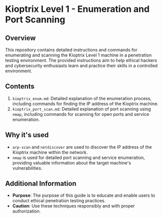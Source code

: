 # Kioptrix Level 1 - Enumeration and Port Scanning

## Overview
This repository contains detailed instructions and commands for enumerating and scanning the Kioptrix Level 1 machine in a penetration testing environment.
The provided instructions aim to help ethical hackers and cybersecurity enthusiasts learn and practice their skills in a controlled environment.

## Contents
1. `kioptrix_enum.md`: Detailed explanation of the enumeration process, including commands for finding the IP address of the Kioptrix machine.
2. `kioptrix_port_scan.md`: Detailed explanation of port scanning using `nmap`, including commands for scanning for open ports and service enumeration.

## Why it's used
- `arp-scan` and `netdiscover` are used to discover the IP address of the Kioptrix machine within the network.
- `nmap` is used for detailed port scanning and service enumeration, providing valuable information about the target machine's vulnerabilities.

## Additional Information
- **Purpose**: The purpose of this guide is to educate and enable users to conduct ethical penetration testing practices.
- **Caution**: Use these techniques responsibly and with proper authorization.

